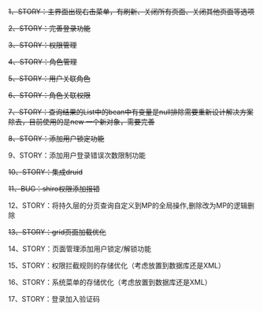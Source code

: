 ~~1、STORY：主界面出现右击菜单，有刷新、关闭所有页面、关闭其他页面等选项<br>~~

~~2、STORY：完善登录功能<br>~~

~~3、STORY：权限管理<br>~~

~~4、STORY：角色管理<br>~~

~~5、STORY：用户关联角色<br>~~

~~6、STORY：角色关联权限<br>~~

~~7、STORY：查询结果的List中的bean中有变量是null排除需要重新设计解决方案除去，目前使用的是new 一个新对象，需要完善<br>~~

~~8、STORY：添加用户锁定功能<br>~~

9、STORY：添加用户登录错误次数限制功能<br>

~~10、STORY：集成druid<br>~~

~~11、BUG：shiro权限添加报错<br>~~

12、STORY：将持久层的分页查询自定义到MP的全局操作,删除改为MP的逻辑删除<br>

~~13、STORY：grid页面加载优化<br>~~

14、STORY：页面管理添加用户锁定/解锁功能<br>

15、STORY：权限拦截规则的存储优化（考虑放置到数据库还是XML）<br>

16、STORY：系统菜单的存储优化（考虑放置到数据库还是XML）<br>

17、STORY：登录加入验证码<br>
